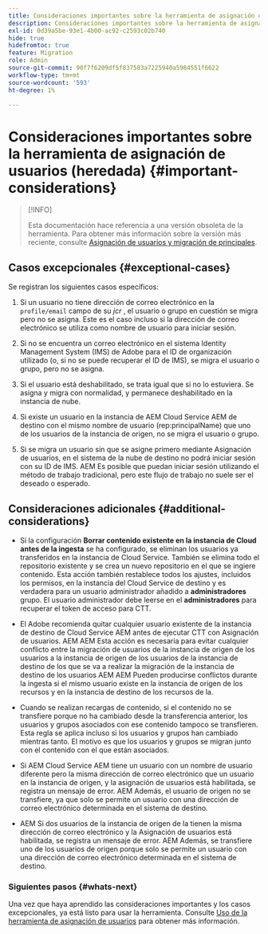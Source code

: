 ```yaml
---
title: Consideraciones importantes sobre la herramienta de asignación de usuarios (heredada)
description: Consideraciones importantes sobre la herramienta de asignación de usuarios (heredada)
exl-id: 0d39a5be-93e1-4b00-ac92-c2593c02b740
hide: true
hidefromtoc: true
feature: Migration
role: Admin
source-git-commit: 90f7f6209df5f837583a7225940a5984551f6622
workflow-type: tm+mt
source-wordcount: '593'
ht-degree: 1%

---
```


# Consideraciones importantes sobre la herramienta de asignación de usuarios (heredada) {#important-considerations}

>[!INFO]
>
>Esta documentación hace referencia a una versión obsoleta de la herramienta. Para obtener más información sobre la versión más reciente, consulte [Asignación de usuarios y migración de principales](/help/journey-migration/content-transfer-tool/using-content-transfer-tool/user-mapping-and-migration.md).

## Casos excepcionales {#exceptional-cases}

Se registran los siguientes casos específicos:

1. Si un usuario no tiene dirección de correo electrónico en la `profile/email` campo de su *jcr* , el usuario o grupo en cuestión se migra pero no se asigna. Este es el caso incluso si la dirección de correo electrónico se utiliza como nombre de usuario para iniciar sesión.

1. Si no se encuentra un correo electrónico en el sistema Identity Management System (IMS) de Adobe para el ID de organización utilizado (o, si no se puede recuperar el ID de IMS), se migra el usuario o grupo, pero no se asigna.

1. Si el usuario está deshabilitado, se trata igual que si no lo estuviera. Se asigna y migra con normalidad, y permanece deshabilitado en la instancia de nube.

1. Si existe un usuario en la instancia de AEM Cloud Service AEM de destino con el mismo nombre de usuario (rep:principalName) que uno de los usuarios de la instancia de origen, no se migra el usuario o grupo.

1. Si se migra un usuario sin que se asigne primero mediante Asignación de usuarios, en el sistema de la nube de destino no podrá iniciar sesión con su ID de IMS. AEM Es posible que puedan iniciar sesión utilizando el método de trabajo tradicional, pero este flujo de trabajo no suele ser el deseado o esperado.

## Consideraciones adicionales {#additional-considerations}

* Si la configuración **Borrar contenido existente en la instancia de Cloud antes de la ingesta** se ha configurado, se eliminan los usuarios ya transferidos en la instancia de Cloud Service. También se elimina todo el repositorio existente y se crea un nuevo repositorio en el que se ingiere contenido. Esta acción también restablece todos los ajustes, incluidos los permisos, en la instancia del Cloud Service de destino y es verdadera para un usuario administrador añadido a **administradores** grupo. El usuario administrador debe leerse en el **administradores** para recuperar el token de acceso para CTT.

* El Adobe recomienda quitar cualquier usuario existente de la instancia de destino de Cloud Service AEM antes de ejecutar CTT con Asignación de usuarios. AEM AEM Esta acción es necesaria para evitar cualquier conflicto entre la migración de usuarios de la instancia de origen de los usuarios a la instancia de origen de los usuarios de la instancia de destino de los que se va a realizar la migración de la instancia de destino de los usuarios AEM AEM Pueden producirse conflictos durante la ingesta si el mismo usuario existe en la instancia de origen de los recursos y en la instancia de destino de los recursos de la.

* Cuando se realizan recargas de contenido, si el contenido no se transfiere porque no ha cambiado desde la transferencia anterior, los usuarios y grupos asociados con ese contenido tampoco se transfieren. Esta regla se aplica incluso si los usuarios y grupos han cambiado mientras tanto. El motivo es que los usuarios y grupos se migran junto con el contenido con el que están asociados.

* Si AEM Cloud Service AEM tiene un usuario con un nombre de usuario diferente pero la misma dirección de correo electrónico que un usuario en la instancia de origen, y la asignación de usuarios está habilitada, se registra un mensaje de error. AEM Además, el usuario de origen no se transfiere, ya que solo se permite un usuario con una dirección de correo electrónico determinada en el sistema de destino.

* AEM Si dos usuarios de la instancia de origen de la tienen la misma dirección de correo electrónico y la Asignación de usuarios está habilitada, se registra un mensaje de error. AEM Además, se transfiere uno de los usuarios de origen porque solo se permite un usuario con una dirección de correo electrónico determinada en el sistema de destino.

### Siguientes pasos {#whats-next}

Una vez que haya aprendido las consideraciones importantes y los casos excepcionales, ya está listo para usar la herramienta. Consulte [Uso de la herramienta de asignación de usuarios](/help/journey-migration/content-transfer-tool/user-mapping-tool-legacy/using-user-mapping-tool-legacy.md) para obtener más información.
